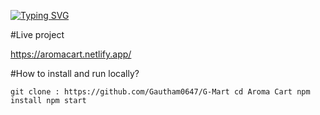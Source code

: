 
[![Typing SVG](https://readme-typing-svg.demolab.com?font=Fira+Code&pause=1000&width=435&lines=AROMA+CART)](https://git.io/typing-svg)

#Live project

https://aromacart.netlify.app/


#How to install and run locally?

`git clone : https://github.com/Gautham0647/G-Mart
cd Aroma Cart
npm install
npm start`






